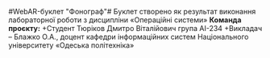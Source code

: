 #WebAR-буклет "Фонограф"#
Буклет створено як результат виконання лабораторної роботи з дисципліни «Операційні системи»
**Команда проєкту:**
+Студент Тюріков Дмитро Віталійович група АІ-234
+Викладач – Блажко О.А., доцент кафедри інформаційних систем Національного університету «Одеська політехніка»


